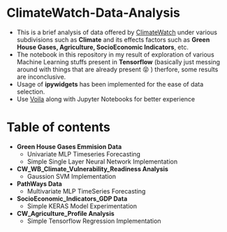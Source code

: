 # ClimateWatch-Data-Analysis
  - This is a brief analysis of data offered by [ClimateWatch](https://www.climatewatchdata.org/data-explorer) under various subdivisions such as **Climate** and its effects factors such as **Green House Gases, Agriculture, SocioEconomic Indicators**, etc.
  - The notebook in this repository in my result of exploration of various Machine Learning stuffs present in **Tensorflow** (basically just messing around with things that are already present :stuck_out_tongue_closed_eyes: ) therfore, some results are inconclusive.
  - Usage of **ipywidgets** has been implemented for the ease of data selection.
  - Use [Voila](https://pypi.org/project/voila/) along with Jupyter Notebooks for better experience

# Table of contents
- **Green House Gases Emmision Data**
  - Univariate MLP Timeseries Forecasting
  - Simple Single Layer Neural Network Implementation
- **CW_WB_Climate_Vulnerability_Readiness Analysis**
  - Gaussion SVM Implementation
- **PathWays Data**
  - Multivariate MLP TimeSeries Forecasting
- **SocioEconomic_Indicators_GDP Data**
  - Simple KERAS Model Experimentation
- **CW_Agriculture_Profile Analysis**
  - Simple Tensorflow Regression Implementation
